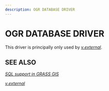 ```yaml
---
description: OGR DATABASE DRIVER
---
```


# OGR DATABASE DRIVER

This driver is principally only used by *[v.external](v.external.md)*.

## SEE ALSO

*[SQL support in GRASS GIS](sql.md)*

*[v.external](v.external.md)*
